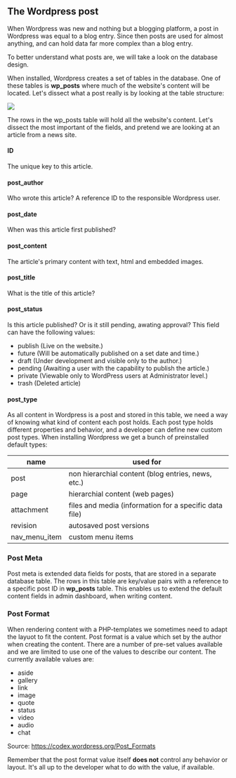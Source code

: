 ## The Wordpress post
When Wordpress was new and nothing but a blogging platform, a post in Wordpress was equal to a blog entry. Since then posts are used for almost anything, and can hold data far more complex than a blog entry.

To better understand what posts are, we will take a look on the database design. 

When installed, Wordpress creates a set of tables in the database. One of these tables is **wp_posts** where much of the website's content will be located. Let's dissect what a post really is by looking at the table structure:

![]({{site.baseurl}}//34.png)

The rows in the wp_posts table will hold all the website's content. Let's dissect the most important of the fields, and pretend we are looking at an article from a news site.

#### ID
The unique key to this article.

#### post_author
Who wrote this article? A reference ID to the responsible Wordpress user.

#### post_date
When was this article first published?

#### post_content

The article's primary content with text, html and embedded images.

#### post_title
What is the title of this article?

#### post_status
Is this article published? Or is it still pending, awating approval? This field can have the following values:

- publish (Live on the website.)
- future (Will be automatically published on a set date and time.)
- draft (Under development and visible only to the author.)
- pending (Awaiting a user with the capability to publish the article.)
- private (Viewable only to WordPress users at Administrator level.)
- trash (Deleted article)

#### post_type
As all content in Wordpress is a post and stored in this table, we need a way of knowing what kind of content each post holds. Each post type holds different properties and behavior, and a developer can define new custom post types. When installing Wordpress we get a bunch of preinstalled default types:

| name  |  used for |
|---|---|
| post  | non hierarchial content (blog entries, news, etc.) |
|  page | hierarchial content (web pages)  |
| attachment  |  files and media (information for a specific data file) |
| revision  | autosaved post versions |
| nav_menu_item  | custom menu items |
 
### Post Meta
Post meta is extended data fields for posts, that are stored in a separate database table. The rows in this table are key/value pairs with a reference to a specific post ID in **wp_posts** table. This enables us to extend the default content fields in admin dashboard, when writing content.

### Post Format
When rendering content with a PHP-templates we sometimes need to adapt the layuot to fit the content. Post format is a value which set by the author when creating the content. There are a number of pre-set values available and we are limited to use one of the values to describe our content. The currently available values are:

- aside
- gallery
- link
- image
- quote
- status
- video
- audio
- chat

Source: https://codex.wordpress.org/Post_Formats

Remember that the post format value itself **does not** control any behavior or layout. It's all up to the developer what to do with the value, if available.